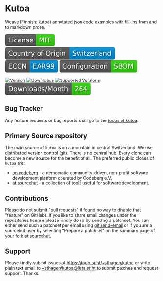 # Kutoa

Weave (Finnish: kutoa) annotated json code examples with fill-ins from and to markdown prose.

[![license](badges/license-spdx-mit.svg)](https://git.sr.ht/~sthagen/kutoa/tree/default/item/LICENSE)
[![Country of Origin](badges/country-of-origin-name-switzerland-neutral.svg)](https://git.sr.ht/~sthagen/kutoa/tree/default/item/COUNTRY-OF-ORIGIN)
[![Export Classification Control Number (ECCN)](badges/export-control-classification-number_eccn-ear99-neutral.svg)](https://git.sr.ht/~sthagen/kutoa/tree/default/item/EXPORT-CONTROL-CLASSIFICATION-NUMBER)
[![Configuration](badges/configuration-sbom.svg)](third-party/index.html)

[![Version](https://img.shields.io/pypi/v/kutoa.svg?style=flat)](https://pypi.python.org/pypi/kutoa/)
[![Downloads](https://static.pepy.tech/badge/kutoa/month)](https://pepy.tech/project/kutoa)
[![Supported Versions](https://img.shields.io/pypi/pyversions/kutoa.svg?style=flat)](https://pypi.python.org/pypi/kutoa/)
[![Maintenance Status](docs/badges/downloads-per-month.svg)](https://git.sr.ht/~sthagen/kutoa/log)

## Bug Tracker

Any feature requests or bug reports shall go to the [todos of kutoa](https://todo.sr.ht/~sthagen/kutoa).

## Primary Source repository

The main source of `kutoa` is on a mountain in central Switzerland.
We use distributed version control (git).
There is no central hub.
Every clone can become a new source for the benefit of all.
The preferred public clones of `kutoa` are:

* [on codeberg](https://codeberg.org/sthagen/kutoa) - a democratic community-driven, non-profit software development platform operated by Codeberg e.V.
* [at sourcehut](https://git.sr.ht/~sthagen/kutoa) - a collection of tools useful for software development.

## Contributions

Please do not submit "pull requests" (I found no way to disable that "feature" on GitHub).
If you like to share small changes under the repositories license please kindly do so by sending a patchset.
You can either send such a patchset per email using [git send-email](https://git-send-email.io) or
if you are a sourcehut user by selecting "Prepare a patchset" on the summary page of your fork at [sourcehut](https://git.sr.ht/).

## Support

Please kindly submit issues at <https://todo.sr.ht/~sthagen/kutoa> or write plain text email to <~sthagen/kutoa@lists.sr.ht> to submit patches and request support. Thanks.
